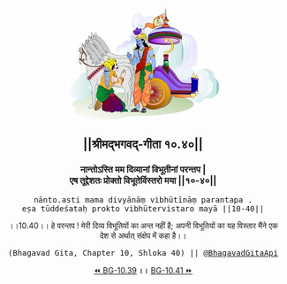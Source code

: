 <center><img src="../../asset/BG.png" alt="#API #bhagavadgitaapi #slok #nodejs #js #api #gitaapi #krishna #hinduism #vedic #ISKCON #shreemadbhagavadgita #technology"/>
<h2>||श्रीमद्‍भगवद्‍-गीता १०.४०||</h2>
<h3>नान्तोऽस्ति मम दिव्यानां विभूतीनां परन्तप |<br/>एष तूद्देशतः प्रोक्तो विभूतेर्विस्तरो मया ||१०-४०||</h3>
<pre>nānto.asti mama divyānāṃ vibhūtīnāṃ parantapa .<br/>eṣa tūddeśataḥ prokto vibhūtervistaro mayā ||10-40||</pre>
<p>।।10.40।। हे परन्तप ! मेरी दिव्य विभूतियों का अन्त नहीं है; अपनी विभूतियों का यह विस्तार मैंने एक देश से अर्थात् संक्षेप में कहा है।।</p>
<pre>(Bhagavad Gita, Chapter 10, Shloka 40) || <a href="https://twitter.com/bhagavadgitaapi">@BhagavadGitaApi</a></pre><a href="../../10/39">⏪  BG-10.39</a><b>        ।।        </b><a href="../../10/41">BG-10.41  ⏩</a></center></center>